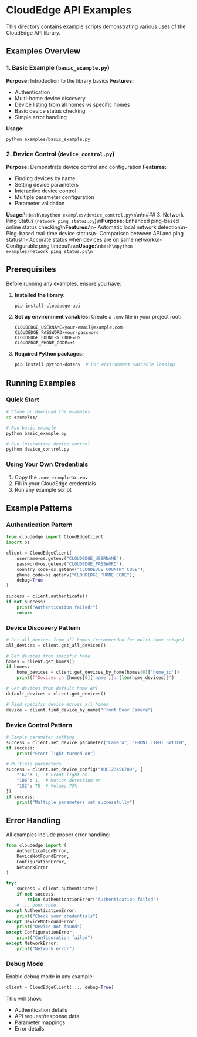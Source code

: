 # CloudEdge API Examples

This directory contains example scripts demonstrating various uses of the CloudEdge API library.

## Examples Overview

### 1. Basic Example (`basic_example.py`)
**Purpose:** Introduction to the library basics
**Features:**
- Authentication
- Multi-home device discovery
- Device listing from all homes vs specific homes
- Basic device status checking
- Simple error handling

**Usage:**
```bash
python examples/basic_example.py
```

### 2. Device Control (`device_control.py`)
**Purpose:** Demonstrate device control and configuration
**Features:**
- Finding devices by name
- Setting device parameters
- Interactive device control
- Multiple parameter configuration
- Parameter validation

**Usage:**\n```bash\npython examples/device_control.py\n```\n\n### 3. Network Ping Status (`network_ping_status.py`)\n**Purpose:** Enhanced ping-based online status checking\n**Features:**\n- Automatic local network detection\n- Ping-based real-time device status\n- Comparison between API and ping status\n- Accurate status when devices are on same network\n- Configurable ping timeout\n\n**Usage:**\n```bash\npython examples/network_ping_status.py\n```

## Prerequisites

Before running any examples, ensure you have:

1. **Installed the library:**
   ```bash
   pip install cloudedge-api
   ```

2. **Set up environment variables:**
   Create a `.env` file in your project root:
   ```env
   CLOUDEDGE_USERNAME=your-email@example.com
   CLOUDEDGE_PASSWORD=your-password
   CLOUDEDGE_COUNTRY_CODE=US
   CLOUDEDGE_PHONE_CODE=+1
   ```

3. **Required Python packages:**
   ```bash
   pip install python-dotenv  # For environment variable loading
   ```

## Running Examples

### Quick Start
```bash
# Clone or download the examples
cd examples/

# Run basic example
python basic_example.py

# Run interactive device control
python device_control.py
```

### Using Your Own Credentials
1. Copy the `.env.example` to `.env`
2. Fill in your CloudEdge credentials
3. Run any example script

## Example Patterns

### Authentication Pattern
```python
from cloudedge import CloudEdgeClient
import os

client = CloudEdgeClient(
    username=os.getenv("CLOUDEDGE_USERNAME"),
    password=os.getenv("CLOUDEDGE_PASSWORD"),
    country_code=os.getenv("CLOUDEDGE_COUNTRY_CODE"),
    phone_code=os.getenv("CLOUDEDGE_PHONE_CODE"),
    debug=True
)

success = client.authenticate()
if not success:
    print("Authentication failed!")
    return
```

### Device Discovery Pattern
```python
# Get all devices from all homes (recommended for multi-home setups)
all_devices = client.get_all_devices()

# Get devices from specific home
homes = client.get_homes()
if homes:
    home_devices = client.get_devices_by_home(homes[0]['home_id'])
    print(f"Devices in {homes[0]['name']}: {len(home_devices)}")

# Get devices from default home API
default_devices = client.get_devices()

# Find specific device across all homes
device = client.find_device_by_name("Front Door Camera")
```

### Device Control Pattern
```python
# Simple parameter setting
success = client.set_device_parameter("Camera", "FRONT_LIGHT_SWITCH", 1)
if success:
    print("Front light turned on")

# Multiple parameters
success = client.set_device_config("ABC123456789", {
    "167": 1,  # Front light on
    "106": 1,  # Motion detection on
    "152": 75  # Volume 75%
})
if success:
    print("Multiple parameters set successfully")
```

## Error Handling

All examples include proper error handling:

```python
from cloudedge import (
    AuthenticationError,
    DeviceNotFoundError,
    ConfigurationError,
    NetworkError
)

try:
    success = client.authenticate()
    if not success:
        raise AuthenticationError("Authentication failed")
    # ... your code
except AuthenticationError:
    print("Check your credentials")
except DeviceNotFoundError:
    print("Device not found")
except ConfigurationError:
    print("Configuration failed")
except NetworkError:
    print("Network error")
```

### Debug Mode
Enable debug mode in any example:
```python
client = CloudEdgeClient(..., debug=True)
```

This will show:
- Authentication details
- API request/response data
- Parameter mappings
- Error details
